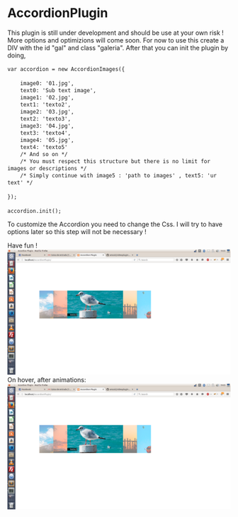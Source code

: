 # AccordionPlugin

This plugin is still under development and should be use at your own risk ! More options and optimizions will come soon.
For now to use this create a DIV with the id "gal" and class "galeria".
After that you can init the plugin by doing,

	var accordion = new AccordionImages({

		image0: '01.jpg',
		text0: 'Sub text image',
		image1: '02.jpg',
		text1: 'texto2',
		image2: '03.jpg',
		text2: 'texto3',
		image3: '04.jpg',
		text3: 'texto4',
		image4: '05.jpg',
		text4: 'texto5'
		/* And so on */
		/* You must respect this structure but there is no limit for images or descriptions */
		/* Simply continue with image5 : 'path to images' , text5: 'ur text' */

	});

	accordion.init();

To customize the Accordion you need to change the Css. I will try to have options later so this step will not be necessary !

Have fun !
![promisechains](https://github.com/amzuh/AccordionPlugin/blob/master/accordion.png?raw=true)
On hover, after animations:
![promisechains](https://github.com/amzuh/AccordionPlugin/blob/master/accordion.png?raw=true)
